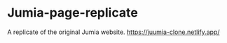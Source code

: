 # Jumia-page-replicate
A replicate of the original Jumia website.
https://juumia-clone.netlify.app/
